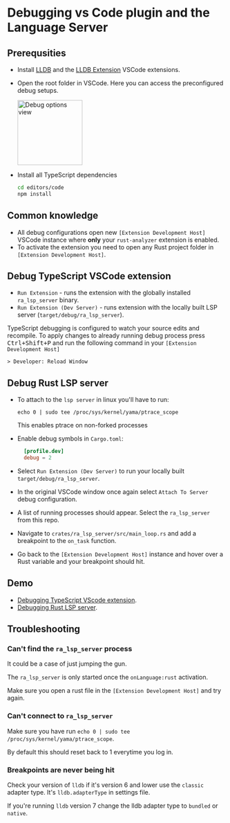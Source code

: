# Debugging vs Code plugin and the Language Server

## Prerequsities

- Install [LLDB](https://lldb.llvm.org/) and the [LLDB Extension](https://marketplace.visualstudio.com/items?itemName=vadimcn.vscode-lldb) VSCode extensions.
- Open the root folder in VSCode. Here you can access the preconfigured debug setups.

  <img height=150px src="https://user-images.githubusercontent.com/36276403/74611090-92ec5380-5101-11ea-8a41-598f51f3f3e3.png" alt="Debug options view">

- Install all TypeScript dependencies
  ```bash
  cd editors/code
  npm install
  ```

## Common knowledge

* All debug configurations open new `[Extension Development Host]` VSCode instance
where **only** your `rust-analyzer` extension is enabled.
* To activate the extension you need to open any Rust project folder in `[Extension Development Host]`.


## Debug TypeScript VSCode extension

- `Run Extension` - runs the extension with the globally installed `ra_lsp_server` binary.
- `Run Extension (Dev Server)` - runs extension with the locally built LSP server (`target/debug/ra_lsp_server`).

TypeScript debugging is configured to watch your source edits and recompile.
To apply changes to already running debug process press <kbd>Ctrl+Shift+P</kbd> and run the following command in your `[Extension Development Host]`

```
> Developer: Reload Window
```

## Debug Rust LSP server

- To attach to the `lsp server` in linux you'll have to run:

  ```
  echo 0 | sudo tee /proc/sys/kernel/yama/ptrace_scope
  ```

  This enables ptrace on non-forked processes

- Enable debug symbols in `Cargo.toml`:
  ```toml
    [profile.dev]
    debug = 2
  ```

- Select `Run Extension (Dev Server)` to run your locally built `target/debug/ra_lsp_server`.

- In the original VSCode window once again select `Attach To Server` debug configuration.

- A list of running processes should appear. Select the `ra_lsp_server` from this repo.

- Navigate to `crates/ra_lsp_server/src/main_loop.rs` and add a breakpoint to the `on_task` function.

- Go back to the `[Extension Development Host]` instance and hover over a Rust variable and your breakpoint should hit.

## Demo

- [Debugging TypeScript VScode extension](https://www.youtube.com/watch?v=T-hvpK6s4wM).
- [Debugging Rust LSP server](https://www.youtube.com/watch?v=EaNb5rg4E0M).

## Troubleshooting

### Can't find the `ra_lsp_server` process

It could be a case of just jumping the gun.

The `ra_lsp_server` is only started once the `onLanguage:rust` activation.

Make sure you open a rust file in the `[Extension Development Host]` and try again.

### Can't connect to `ra_lsp_server`

Make sure you have run `echo 0 | sudo tee /proc/sys/kernel/yama/ptrace_scope`.

By default this should reset back to 1 everytime you log in.

### Breakpoints are never being hit

Check your version of `lldb` if it's version 6 and lower use the `classic` adapter type.
It's `lldb.adapterType` in settings file.

If you're running `lldb` version 7 change the lldb adapter type to `bundled` or `native`.
